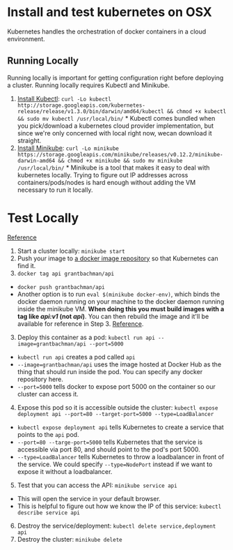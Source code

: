# Install and test kubernetes on OSX

Kubernetes handles the orchestration of docker containers in a cloud environment.

## Running Locally
Running locally is important for getting configuration right before deploying a cluster. Running locally requires Kubectl and Minikube.

  1. [Install Kubectl](http://kubernetes.io/docs/getting-started-guides/minikube/#install-kubectl): `curl -Lo kubectl http://storage.googleapis.com/kubernetes-release/release/v1.3.0/bin/darwin/amd64/kubectl && chmod +x kubectl && sudo mv kubectl /usr/local/bin/`
    * Kubectl comes bundled when you pick/download a kubernetes cloud provider implementation, but since we're only concerned
    with local right now, wecan download it straight.
  2. [Install Minikube](https://github.com/kubernetes/minikube/releases): `curl -Lo minikube https://storage.googleapis.com/minikube/releases/v0.12.2/minikube-darwin-amd64 && chmod +x minikube && sudo mv minikube /usr/local/bin/`
    * Minikube is a tool that makes it easy to deal with kubernetes locally. Trying to figure out IP addresses across containers/pods/nodes is hard enough without adding the VM necessary to run it locally.

# Test Locally
[Reference](https://github.com/kubernetes/minikube/blob/v0.12.2/README.md)

1. Start a cluster locally: `minikube start`
2. Push your image to [a docker image repository](https://hub.docker.com/) so that Kubernetes can find it.
  1. `docker tag api grantbachman/api`
  * `docker push grantbachman/api`
  * Another option is to run `eval $(minikube docker-env)`, which binds the docker daemon running on your machine to the docker daemon running inside the minikube VM. **When doing this
  you must build images with a tag like *api:v1* (not *api*)**. You can then rebuild the image and it'll be available for reference in Step 3. [Reference](https://www.brandpending.com/2016/09/20/using-minikube-as-a-local-kubernetes-test-and-development-environment-on-macos/).
3. Deploy this container as a pod: `kubectl run api --image=grantbachman/api --port=5000`
  * `kubectl run api` creates a pod called `api`
  * `--image=grantbachman/api` uses the image hosted at Docker Hub as the thing that should run inside the pod. You can specify any docker repository here.
  * `--port=5000` tells docker to expose port 5000 on the container so our cluster can access it.
4. Expose this pod so it is accessible outside the cluster: `kubectl expose deployment api --port=80 --target-port=5000 --type=LoadBalancer`
  * `kubectl expose deployment api` tells Kubernetes to create a service that points to the `api` pod.
  * `--port=80 --targe-port=5000` tells Kubernetes that the service is accessible via port 80, and should point to the pod's port 5000.
  * `--type=LoadBalancer` tells Kubernetes to throw a loadbalancer in front of the service. We could specify `--type=NodePort` instead if we want to expose it without a loadbalancer.
5. Test that you can access the API: `minikube service api`
  * This will open the service in your default browser.
  * This is helpful to figure out how we know the IP of this service: `kubectl describe service api`
6. Destroy the service/deployment: `kubectl delete service,deployment api`
7. Destroy the cluster: `minikube delete`
